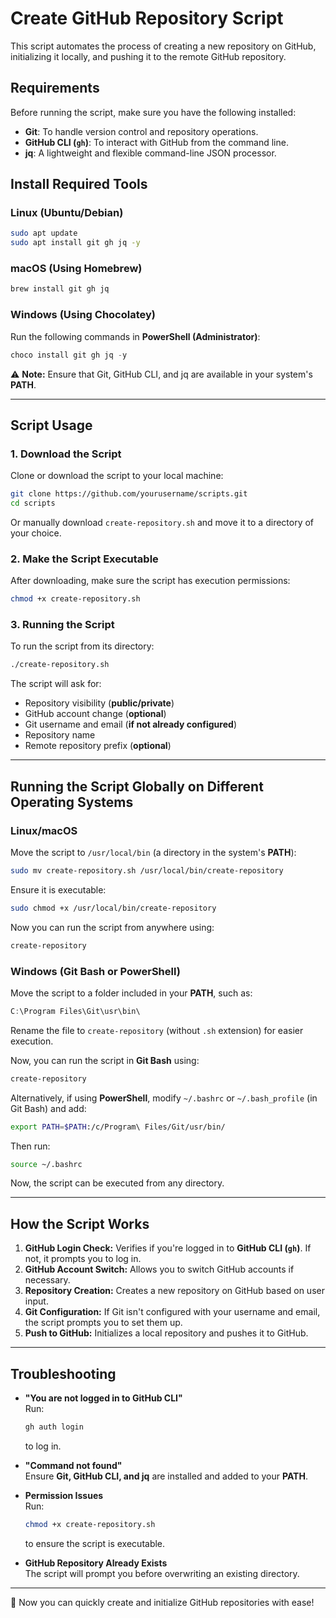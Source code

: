 # Create GitHub Repository Script

This script automates the process of creating a new repository on GitHub, initializing it locally, and pushing it to the remote GitHub repository.

## Requirements

Before running the script, make sure you have the following installed:

- **Git**: To handle version control and repository operations.
- **GitHub CLI (`gh`)**: To interact with GitHub from the command line.
- **jq**: A lightweight and flexible command-line JSON processor.

## Install Required Tools

### **Linux (Ubuntu/Debian)**
```bash
sudo apt update
sudo apt install git gh jq -y
```

### **macOS (Using Homebrew)**
```bash
brew install git gh jq
```

### **Windows (Using Chocolatey)**
Run the following commands in **PowerShell (Administrator)**:
```powershell
choco install git gh jq -y
```

⚠️ **Note:** Ensure that Git, GitHub CLI, and jq are available in your system's **PATH**.

---

## Script Usage

### 1. Download the Script

Clone or download the script to your local machine:
```bash
git clone https://github.com/yourusername/scripts.git
cd scripts
```
Or manually download `create-repository.sh` and move it to a directory of your choice.

### 2. Make the Script Executable

After downloading, make sure the script has execution permissions:
```bash
chmod +x create-repository.sh
```

### 3. Running the Script

To run the script from its directory:
```bash
./create-repository.sh
```
The script will ask for:

- Repository visibility (**public/private**)
- GitHub account change (**optional**)
- Git username and email (**if not already configured**)
- Repository name
- Remote repository prefix (**optional**)

---

## Running the Script Globally on Different Operating Systems

### **Linux/macOS**
Move the script to `/usr/local/bin` (a directory in the system's **PATH**):
```bash
sudo mv create-repository.sh /usr/local/bin/create-repository
```
Ensure it is executable:
```bash
sudo chmod +x /usr/local/bin/create-repository
```
Now you can run the script from anywhere using:
```bash
create-repository
```

### **Windows (Git Bash or PowerShell)**

Move the script to a folder included in your **PATH**, such as:
```powershell
C:\Program Files\Git\usr\bin\
```
Rename the file to `create-repository` (without `.sh` extension) for easier execution.

Now, you can run the script in **Git Bash** using:
```bash
create-repository
```

Alternatively, if using **PowerShell**, modify `~/.bashrc` or `~/.bash_profile` (in Git Bash) and add:
```bash
export PATH=$PATH:/c/Program\ Files/Git/usr/bin/
```
Then run:
```bash
source ~/.bashrc
```
Now, the script can be executed from any directory.

---

## How the Script Works

1. **GitHub Login Check:** Verifies if you're logged in to **GitHub CLI (`gh`)**. If not, it prompts you to log in.
2. **GitHub Account Switch:** Allows you to switch GitHub accounts if necessary.
3. **Repository Creation:** Creates a new repository on GitHub based on user input.
4. **Git Configuration:** If Git isn't configured with your username and email, the script prompts you to set them up.
5. **Push to GitHub:** Initializes a local repository and pushes it to GitHub.

---

## Troubleshooting

- **"You are not logged in to GitHub CLI"**  
  Run:
  ```bash
  gh auth login
  ```
  to log in.

- **"Command not found"**  
  Ensure **Git, GitHub CLI, and jq** are installed and added to your **PATH**.

- **Permission Issues**  
  Run:
  ```bash
  chmod +x create-repository.sh
  ```
  to ensure the script is executable.

- **GitHub Repository Already Exists**  
  The script will prompt you before overwriting an existing directory.

---

🚀 Now you can quickly create and initialize GitHub repositories with ease!
